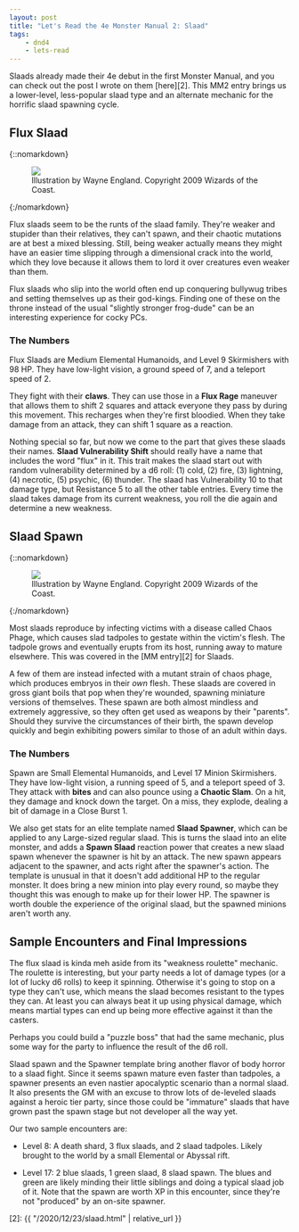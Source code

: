 ```yaml
---
layout: post
title: "Let's Read the 4e Monster Manual 2: Slaad"
tags:
    - dnd4
    - lets-read
---
```


Slaads already made their 4e debut in the first Monster Manual, and you can
check out the post I wrote on them [here][2]. This MM2 entry brings us a
lower-level, less-popular slaad type and an alternate mechanic for the horrific
slaad spawning cycle.

## Flux Slaad

{::nomarkdown}
<figure class="left">
  <img src="{{ "/assets/wir-mm2-4e-slaad-flux.png" | absolute_url }}"/>
  <figcaption>
    Illustration by Wayne England. Copyright 2009 Wizards of the Coast.
  </figcaption>
</figure>
{:/nomarkdown}

Flux slaads seem to be the runts of the slaad family. They're weaker and
stupider than their relatives, they can't spawn, and their chaotic mutations are
at best a mixed blessing. Still, being weaker actually means they might have an
easier time slipping through a dimensional crack into the world, which they love
because it allows them to lord it over creatures even weaker than them.

Flux slaads who slip into the world often end up conquering bullywug tribes and
setting themselves up as their god-kings. Finding one of these on the throne
instead of the usual "slightly stronger frog-dude" can be an interesting
experience for cocky PCs.

### The Numbers

Flux Slaads are Medium Elemental Humanoids, and Level 9 Skirmishers with 98
HP. They have low-light vision, a ground speed of 7, and a teleport speed
of 2.

They fight with their **claws**. They can use those in a **Flux Rage** maneuver
that allows them to shift 2 squares and attack everyone they pass by during this
movement. This recharges when they're first bloodied. When they take damage from
an attack, they can shift 1 square as a reaction.

Nothing special so far, but now we come to the part that gives these slaads
their names. **Slaad Vulnerability Shift** should really have a name that
includes the word "flux" in it. This trait makes the slaad start out with random
vulnerability determined by a d6 roll: (1) cold, (2) fire, (3) lightning, (4)
necrotic, (5) psychic, (6) thunder. The slaad has Vulnerability 10 to that
damage type, but Resistance 5 to all the other table entries. Every time the
slaad takes damage from its current weakness, you roll the die again and
determine a new weakness.

## Slaad Spawn

{::nomarkdown}
<figure class="right">
  <img src="{{ "/assets/wir-mm2-4e-slaad-spawner.png" | absolute_url }}"/>
  <figcaption>
    Illustration by Wayne England. Copyright 2009 Wizards of the Coast.
  </figcaption>
</figure>
{:/nomarkdown}

Most slaads reproduce by infecting victims with a disease called Chaos Phage,
which causes slad tadpoles to gestate within the victim's flesh. The tadpole
grows and eventually erupts from its host, running away to mature
elsewhere. This was covered in the [MM entry][2] for Slaads.

A few of them are instead infected with a mutant strain of chaos phage, which
produces embryos in their _own_ flesh. These slaads are covered in gross giant
boils that pop when they're wounded, spawning miniature versions of
themselves. These spawn are both almost mindless and extremely aggressive, so
they often get used as weapons by their "parents". Should they survive the
circumstances of their birth, the spawn develop quickly and begin exhibiting
powers similar to those of an adult within days.

### The Numbers

Spawn are Small Elemental Humanoids, and Level 17 Minion Skirmishers. They have
low-light vision, a running speed of 5, and a teleport speed of 3. They attack
with **bites** and can also pounce using a **Chaotic Slam**. On a hit, they
damage and knock down the target. On a miss, they explode, dealing a bit of
damage in a Close Burst 1.

We also get stats for an elite template named **Slaad Spawner**, which can be
applied to any Large-sized regular slaad. This is turns the slaad into an elite
monster, and adds a **Spawn Slaad** reaction power that creates a new slaad
spawn whenever the spawner is hit by an attack. The new spawn appears adjacent
to the spawner, and acts right after the spawner's action. The template is
unusual in that it doesn't add additional HP to the regular monster. It does
bring a new minion into play every round, so maybe they thought this was enough
to make up for their lower HP. The spawner is worth double the experience of the
original slaad, but the spawned minions aren't worth any.

## Sample Encounters and Final Impressions

The flux slaad is kinda meh aside from its "weakness roulette" mechanic. The
roulette is interesting, but your party needs a lot of damage types (or a lot of
lucky d6 rolls) to keep it spinning. Otherwise it's going to stop on a type they
can't use, which means the slaad becomes resistant to the types they can. At
least you can always beat it up using physical damage, which means martial types
can end up being more effective against it than the casters.

Perhaps you could build a "puzzle boss" that had the same mechanic, plus some
way for the party to influence the result of the d6 roll.

Slaad spawn and the Spawner template bring another flavor of body horror to a
slaad fight. Since it seems spawn mature even faster than tadpoles, a spawner
presents an even nastier apocalyptic scenario than a normal slaad. It also
presents the GM with an excuse to throw lots of de-leveled slaads against a
heroic tier party, since those could be "immature" slaads that have grown past
the spawn stage but not developer all the way yet.

Our two sample encounters are:

- Level 8: A death shard, 3 flux slaads, and 2 slaad tadpoles. Likely brought to
  the world by a small Elemental or Abyssal rift.

- Level 17: 2 blue slaads, 1 green slaad, 8 slaad spawn. The blues and green are
  likely minding their little siblings and doing a typical slaad job of it. Note
  that the spawn are worth XP in this encounter, since they're not "produced" by
  an on-site spawner.




[2]: {{ "/2020/12/23/slaad.html" | relative_url }}
